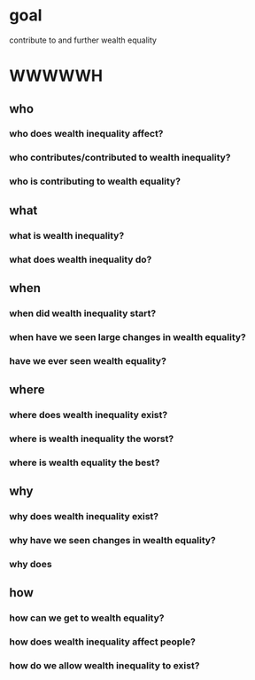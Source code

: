 # goal
contribute to and further wealth equality

# WWWWWH

## who

### who does wealth inequality affect?

### who contributes/contributed to wealth inequality?

### who is contributing to wealth equality?

## what

### what is wealth inequality?

### what does wealth inequality do?

## when

### when did wealth inequality start?

### when have we seen large changes in wealth equality?

### have we ever seen wealth equality?

## where

### where does wealth inequality exist?

### where is wealth inequality the worst?

### where is wealth equality the best?

## why

### why does wealth inequality exist?

### why have we seen changes in wealth equality?

### why does 

## how

### how can we get to wealth equality?

### how does wealth inequality affect people?

### how do we allow wealth inequality to exist?
